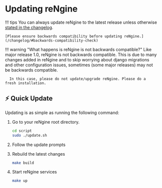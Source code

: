 # Updating reNgine


!!! tips
    You can always update reNgine to the latest release unless otherwise [stated in the changelog](/changelog).

    [Please ensure backwards compatibility before updating reNgine.](/changelog/#backwards-compatibility-check)

!!! warning "What happens is reNgine is not backwards compatible?"
      Like major release 1.0, reNgine is not backwards compatible. This is due to many changes added in reNgine and to skip worrying about django migrations and other configuration issues, sometimes (some major releases) may not be backwards compatible.

      In this case, please do not update/upgrade reNgine. Please do a fresh installation.

## ⚡ Quick Update

Updating is as simple as running the following command:

1. Go to your reNgine root directory.
    ```bash
    cd script
    sudo ./update.sh
    ```
2. Follow the update prompts

3. Rebuild the latest changes
    ```bash
    make build
    ```

4. Start reNgine services
    ```bash
    make up
    ```
